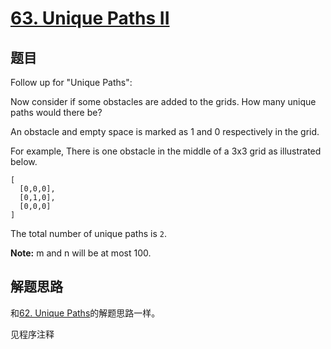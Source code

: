# [63. Unique Paths II](https://leetcode-cn.com/problems/unique-paths-ii/)

## 题目
Follow up for "Unique Paths":

Now consider if some obstacles are added to the grids. How many unique paths would there be?

An obstacle and empty space is marked as 1 and 0 respectively in the grid.

For example, There is one obstacle in the middle of a 3x3 grid as illustrated below.
```
[
  [0,0,0],
  [0,1,0],
  [0,0,0]
]
```
The total number of unique paths is `2`.

**Note:** m and n will be at most 100.

## 解题思路
和[62. Unique Paths](../0062.unique-paths)的解题思路一样。

见程序注释
